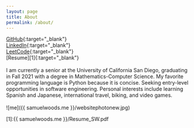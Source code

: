 ```yaml
---
layout: page
title: About
permalink: /about/
---
```


[GitHub](https://github.com/samuellwoods){:target="_blank"}\
[LinkedIn](https://www.linkedin.com/in/samuellwoods){:target="_blank"}  
[LeetCode](https://leetcode.com/samuellwoods){:target="_blank"}\
[Resume][1]{:target="_blank"}
\
\
I am currently a senior at the University of California San Diego, graduating in Fall 2021 with a degree in Mathematics-Computer Science. My favorite programming language is Python because it is concise. Seeking entry-level opportunities in software engineering. Personal interests include learning Spanish and Japanese, international travel, biking, and video games. 
\
\
![me]({{ samuelwoods.me }}/websitephotonew.jpg)


[1]:{{ samuelwoods.me }}/Resume_SW.pdf
